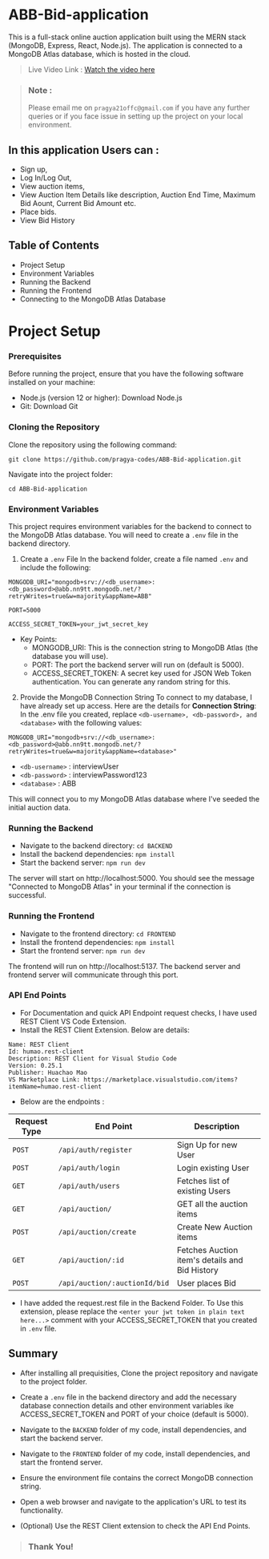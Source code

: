 # ABB-Bid-application
This is a full-stack online auction application built using the MERN stack (MongoDB, Express, React, Node.js). The application is connected to a MongoDB Atlas database, which is hosted in the cloud. 
> Live Video Link : [Watch the video here](https://drive.google.com/file/d/1G64R08WT4mkMCGkpAJXQTVlUp_wB3s3G/view?usp=sharing)

> ### **Note** : 
> Please email me on `pragya21offc@gmail.com` if you have any further queries or if you face issue in setting up the project on your local environment.

## In this application Users can :
- Sign up, 
- Log In/Log Out, 
- View auction items, 
- View Auction Item Details like description, Auction End Time, Maximum Bid Aount, Current Bid Amount etc.
- Place bids. 
- View Bid History

## Table of Contents
- Project Setup
- Environment Variables
- Running the Backend
- Running the Frontend
- Connecting to the MongoDB Atlas Database


# Project Setup

### Prerequisites
Before running the project, ensure that you have the following software installed on your machine:

  - Node.js (version 12 or higher): Download Node.js
  - Git: Download Git

### Cloning the Repository

 Clone the repository using the following command:

 ` git clone https://github.com/pragya-codes/ABB-Bid-application.git `

 Navigate into the project folder:

 `cd ABB-Bid-application`

### Environment Variables
This project requires environment variables for the backend to connect to the MongoDB Atlas database. You will need to create a `.env` file in the backend directory.
1. Create a `.env` File
In the backend folder, create a file named `.env` and include the following:
```
MONGODB_URI="mongodb+srv://<db_username>:<db_password>@abb.nn9tt.mongodb.net/?retryWrites=true&w=majority&appName=ABB"

PORT=5000

ACCESS_SECRET_TOKEN=your_jwt_secret_key
```
- Key Points:
   - MONGODB_URI: This is the connection string to MongoDB Atlas (the database you will use).
   - PORT: The port the backend server will run on (default is 5000).
   - ACCESS_SECRET_TOKEN: A secret key used for JSON Web Token authentication. You can generate any random string for this.

2. Provide the MongoDB Connection String
To connect to my database, I have already set up access. Here are the details for **Connection String**: In the .env file you created, replace `<db-username>, <db-password>, and <database>` with the following values:

```
MONGODB_URI="mongodb+srv://<db_username>:<db_password>@abb.nn9tt.mongodb.net/?retryWrites=true&w=majority&appName=<database>"
```
-  `<db-username>` : interviewUser
-  `<db-password>` : interviewPassword123
-  `<database>` : ABB

This will connect you to my MongoDB Atlas database where I've seeded the initial auction data.

### Running the Backend
- Navigate to the backend directory: `cd BACKEND`
- Install the backend dependencies: `npm install`
- Start the backend server: `npm run dev`

The server will start on http://localhost:5000. You should see the message "Connected to MongoDB Atlas" in your terminal if the connection is successful.

### Running the Frontend
- Navigate to the frontend directory: `cd FRONTEND`
- Install the frontend dependencies: `npm install`
- Start the frontend server: `npm run dev`

The frontend will run on http://localhost:5137. The backend server and frontend server will communicate through this port.

### API End Points
- For Documentation and quick API Endpoint request checks, I have used REST Client VS Code Extension.
- Install the REST Client Extension. Below are details:
```
Name: REST Client
Id: humao.rest-client
Description: REST Client for Visual Studio Code
Version: 0.25.1
Publisher: Huachao Mao
VS Marketplace Link: https://marketplace.visualstudio.com/items?itemName=humao.rest-client
```
- Below are the endpoints :

| Request Type | End Point | Description |
|-----------------|-----------------|-----------------|
| `POST`   | `/api/auth/register`   | Sign Up for new User   |
| `POST`    | `/api/auth/login `     | Login existing User   |
| `GET`    | `/api/auth/users`      | Fetches list of existing Users  |
| `GET`   | `/api/auction/ `  | GET all the auction items    |
| `POST`   | `/api/auction/create`   | Create New Auction items    |
| `GET`   | `/api/auction/:id ` | Fetches Auction item's details and Bid History  |
| `POST`   | `/api/auction/:auctionId/bid`  | User places Bid   |

- I have added the request.rest file in the Backend Folder. To Use this extension, please replace the `<enter your jwt token in plain text here...>`  comment with your ACCESS_SECRET_TOKEN that you created in `.env` file.

## Summary
- After installing all prequisities, Clone the project repository and navigate to the project folder.

- Create a `.env` file in the backend directory and add the necessary database connection details and other environment variables ike ACCESS_SECRET_TOKEN and PORT of your choice (default is 5000).

- Navigate to the `BACKEND` folder of my code, install dependencies, and start the backend server.

- Navigate to the `FRONTEND` folder of my code, install dependencies, and start the frontend server.

- Ensure the environment file contains the correct MongoDB connection string.

- Open a web browser and navigate to the application's URL to test its functionality.

- (Optional) Use the REST Client extension to check the API End Points.

> ### Thank You!

